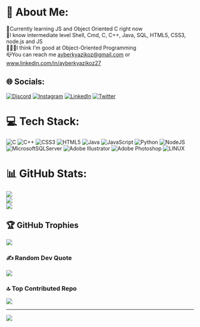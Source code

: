 # 💫 About Me:
🌱Currently learning JS and Object Oriented C right now<br>🦾I know intermediate level Shell, Cmd, C, C++, Java, SQL, HTML5, CSS3, node.js and JS <br>🧑🏼‍💻I think I'm good at Object-Oriented Programming<br>📪You can reach me ayberkyazikoz@gmail.com or<br>www.linkedin.com/in/ayberkyazikoz27


## 🌐 Socials:
[![Discord](https://img.shields.io/badge/Discord-%237289DA.svg?logo=discord&logoColor=white)](https://discord.gg/https://discord.com/invite/ayberk#5384) [![Instagram](https://img.shields.io/badge/Instagram-%23E4405F.svg?logo=Instagram&logoColor=white)](https://instagram.com/ayberkyazikoz) [![LinkedIn](https://img.shields.io/badge/LinkedIn-%230077B5.svg?logo=linkedin&logoColor=white)](https://linkedin.com/in/ayberkyazikoz) [![Twitter](https://img.shields.io/badge/Twitter-%231DA1F2.svg?logo=Twitter&logoColor=white)](https://twitter.com/ayberkyazikoz) 

# 💻 Tech Stack:
![C](https://img.shields.io/badge/c-%2300599C.svg?style=flat&logo=c&logoColor=white) ![C++](https://img.shields.io/badge/c++-%2300599C.svg?style=flat&logo=c%2B%2B&logoColor=white) ![CSS3](https://img.shields.io/badge/css3-%231572B6.svg?style=flat&logo=css3&logoColor=white) ![HTML5](https://img.shields.io/badge/html5-%23E34F26.svg?style=flat&logo=html5&logoColor=white) ![Java](https://img.shields.io/badge/java-%23ED8B00.svg?style=flat&logo=java&logoColor=white) ![JavaScript](https://img.shields.io/badge/javascript-%23323330.svg?style=flat&logo=javascript&logoColor=%23F7DF1E) ![Python](https://img.shields.io/badge/python-3670A0?style=flat&logo=python&logoColor=ffdd54) ![NodeJS](https://img.shields.io/badge/node.js-6DA55F?style=flat&logo=node.js&logoColor=white) ![MicrosoftSQLServer](https://img.shields.io/badge/Microsoft%20SQL%20Sever-CC2927?style=flat&logo=microsoft%20sql%20server&logoColor=white) ![Adobe Illustrator](https://img.shields.io/badge/adobeillustrator-%23FF9A00.svg?style=flat&logo=adobeillustrator&logoColor=white) ![Adobe Photoshop](https://img.shields.io/badge/adobephotoshop-%2331A8FF.svg?style=flat&logo=adobephotoshop&logoColor=white) ![LINUX](https://img.shields.io/badge/Linux-FCC624?style=flat&logo=linux&logoColor=black)
# 📊 GitHub Stats:
![](https://github-readme-stats.vercel.app/api?username=ayberkyazikoz&theme=midnight-purple&hide_border=false&include_all_commits=false&count_private=false)<br/>
![](https://github-readme-streak-stats.herokuapp.com/?user=ayberkyazikoz&theme=midnight-purple&hide_border=false)<br/>
![](https://github-readme-stats.vercel.app/api/top-langs/?username=ayberkyazikoz&theme=midnight-purple&hide_border=false&include_all_commits=false&count_private=false&layout=compact)

## 🏆 GitHub Trophies
![](https://github-profile-trophy.vercel.app/?username=ayberkyazikoz&theme=tokyonight&no-frame=false&no-bg=true&margin-w=4)

### ✍️ Random Dev Quote
![](https://quotes-github-readme.vercel.app/api?type=vetical&theme=tokyonight)

### 🔝 Top Contributed Repo
![](https://github-contributor-stats.vercel.app/api?username=ayberkyazikoz&limit=5&theme=tokyonight&combine_all_yearly_contributions=true)

---
[![](https://visitcount.itsvg.in/api?id=ayberkyazikoz&icon=2&color=1)](https://visitcount.itsvg.in)

<!-- Proudly created with GPRM ( https://gprm.itsvg.in ) -->

